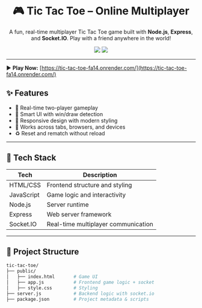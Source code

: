 <h1 align="center">🎮 Tic Tac Toe – Online Multiplayer</h1>

<p align="center">
  A fun, real-time multiplayer Tic Tac Toe game built with <strong>Node.js</strong>, <strong>Express</strong>, and <strong>Socket.IO</strong>. Play with a friend anywhere in the world!
</p>

<p align="center">
  <img src="https://img.shields.io/badge/status-online-success?style=flat-square" />
  <img src="https://img.shields.io/github/license/your-username/tic-tac-toe?style=flat-square" />
</p>

---

▶️ **Play Now:** [https://tic-tac-toe-fa14.onrender.com/](https://tic-tac-toe-fa14.onrender.com/)  

## ✨ Features

- 🔁 Real-time two-player gameplay
- 🧠 Smart UI with win/draw detection
- 🎨 Responsive design with modern styling
- 🔗 Works across tabs, browsers, and devices
- ♻️ Reset and rematch without reload

---

## 🧩 Tech Stack

| Tech      | Description                         |
|-----------|-------------------------------------|
| HTML/CSS  | Frontend structure and styling      |
| JavaScript | Game logic and interactivity       |
| Node.js   | Server runtime                      |
| Express   | Web server framework                |
| Socket.IO | Real-time multiplayer communication |

---

## 📁 Project Structure

```bash
tic-tac-toe/
├── public/
│   ├── index.html       # Game UI
│   ├── app.js           # Frontend game logic + socket
│   ├── style.css        # Styling
├── server.js            # Backend logic with socket.io
├── package.json         # Project metadata & scripts
